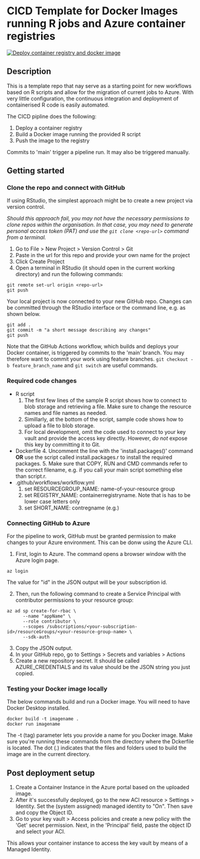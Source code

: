 # CICD Template for Docker Images running R jobs and Azure container registries

[![Deploy container registry and docker image](https://github.com/PeerChristensen/AzureDocker-CICD-Template/actions/workflows/workflow.yml/badge.svg)](https://github.com/PeerChristensen/AzureDocker-CICD-Template/actions/workflows/workflow.yml)

## Description

This is a template repo that nay serve as a starting point for new workflows based on R scripts and allow for the migration of current jobs to Azure. With very little configuration, the continuous integration and deployment of containerised R code is easily automated.

The CICD pipline does the following:
1. Deploy a container registry
2. Build a Docker image running the provided R script
3. Push the image to the registry

Commits to 'main' trigger a pipeline run. It may also be triggered manually.

## Getting started

### Clone the repo and connect with GitHub

If using RStudio, the simplest approach might be to create a new project via version control.

*Should this approach fail, you may not have the necessary permissions to clone repos within the organisation. In that case, you may need to generate personal access token (PAT) and use the `git clone <repo-url>` command from a terminal.*

1. Go to File > New Project > Version Control > Git
2. Paste in the url for this repo and provide your own name for the project
3. Click Create Project
4. Open a terminal in RStudio (it should open in the current working directory) and run the following commands:

```
git remote set-url origin <repo-url>
git push
```

Your local project is now connected to your new GitHub repo.
Changes can be committed through the RStudio interface or the command line, e.g. as shown below.

```
git add .
git commit -m "a short message describing any changes"
git push
```

Note that the GitHub Actions workflow, which builds and deploys your Docker container, is triggered by commits to the 'main' branch. You may therefore want to commit your work using feature branches. `git checkout -b feature_branch_name` and `git switch` are useful commands.

### Required code changes

- R script
   1. The first few lines of the sample R script shows how to connect to blob storage and retrieving a file. Make sure to change the resource names and file names as needed.
   2. Simillarly, at the bottom of the script, sample code shows how to upload a file to blob storage.
   3. For local development, omit the code used to connect to your key vault and provide the access key directly. However, *do not* expose this key by committing it to Git.
 - Dockerfile
   4. Uncomment the line with the 'install.packages()' command **OR** use the script called install.packages.r to install the required packages.
   5. Make sure that COPY, RUN and CMD commands refer to the correct filename, e.g. if you call your main script something else than script.r.
- .github/workflows/workflow.yml
   1. set RESOURCEGROUP_NAME: name-of-your-resource group
   2. set REGISTRY_NAME: containerregistryname. Note that is has to be lower case letters only
   3. set SHORT_NAME: contregname (e.g.)

### Connecting GitHub to Azure

For the pipeline to work, GitHub must be granted permission to make changes to your Azure environment. This can be donw using the Azure CLI.

1. First, login to Azure. The command opens a browser window with the Azure login page.

```
az login
```

The value for "id" in the JSON output will be your subscription id.

2. Then, run the following command to create a Service Principal with contributor permissions to your resource group:

```
az ad sp create-for-rbac \
      --name "appName" \
      --role contributor \
      --scopes /subscriptions/<your-subscription-id>/resourceGroups/<your-resource-group-name> \
      --sdk-auth
```

3. Copy the JSON output.
4. In your GitHub repo, go to Settings > Secrets and variables > Actions
5. Create a new repository secret. It should be called AZURE_CREDENTIALS and its value should be the JSON string you just copied.

### Testing your Docker image locally

The below commands build and run a Docker image. You will need to have Docker Desktop installed.

```
docker build -t imagename .
docker run imagename
```

 The -t (tag) parameter lets you provide a name for you Docker image. Make sure you're running these commands from the directory where the Dckerfile is located. The dot (.) indicates that the files and folders used to build the image are in the current directory.

## Post deployment setup

1. Create a Container Instance in the Azure portal based on the uploaded image. 
2. After it's successfully deployed, go to the new ACI resource > Settings > Identity. Set the (system assigned) managed identity to "On". Then save and copy the Object ID.
3. Go to your key vault > Access policies and create a new policy with the 'Get' secret permission. Next, in the 'Principal' field, paste the object ID and select your ACI.

This allows your container instance to access the key vault by means of a Managed Identity.

